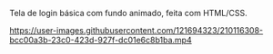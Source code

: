Tela de login básica com fundo animado, feita com HTML/CSS.



https://user-images.githubusercontent.com/121694323/210116308-bcc00a3b-23c0-423d-927f-dc01e6c8b1ba.mp4


